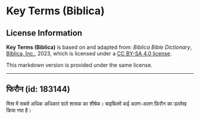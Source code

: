 # Key Terms (Biblica)

## License Information

**Key Terms (Biblica)** is based on and adapted from: _Biblica Bible Dictionary_, [Biblica, Inc.](https://www.biblica.com/), 2023, which is licensed under a [CC BY-SA 4.0 license](https://creativecommons.org/licenses/by-sa/4.0/legalcode.en).

This markdown version is provided under the same license.



--------------------------------

## फिरौन (id: 183144)

मिस्र में सबसे अधिक अधिकार वाले शासक का शीर्षक। बाइबिलमें कई अलग\-अलग फ़िरौन का उल्लेख किया गया है।


